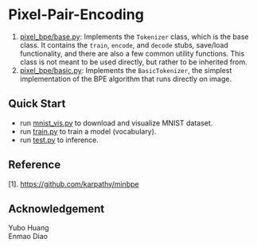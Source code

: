 # Pixel-Pair-Encoding

1. [pixel_bpe/base.py](pixel_bpe/base.py): Implements the `Tokenizer` class, which is the base class. It contains the `train`, `encode`, and `decode` stubs, save/load functionality, and there are also a few common utility functions. This class is not meant to be used directly, but rather to be inherited from.
2. [pixel_bpe/basic.py](pixel_bpe/basic.py): Implements the `BasicTokenizer`, the simplest implementation of the BPE algorithm that runs directly on image.


## Quick Start
- run [mnist_vis.py](mnist_vis.py) to download and visualize MNIST dataset.
- run [train.py](train.py) to train a model (vocabulary).
- run [test.py](test.py) to inference.


## Reference
[1]. https://github.com/karpathy/minbpe

## Acknowledgement
Yubo Huang\
Enmao Diao